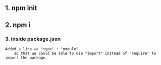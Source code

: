 ## 1. npm init

## 2. npm i <package name>

### 3. inside package.json
    
    Added a line => "type" : "module"
        so that we could be able to use "import" instead of "require" to import the package.



